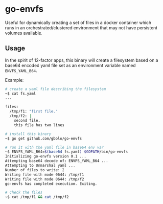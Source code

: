 # go-envfs
Useful for dynamically creating a set of files in a docker container which runs in an orchestrated/clustered environment that may not have persistent volumes available.

## Usage
In the spirit of 12-factor apps, this binary will create a filesystem based on a base64 encoded yaml file set as an environment variable named `ENVFS_YAML_B64`.

Example:

```bash
# create a yaml file describing the filesystem
~$ cat fs.yaml 
---

files:
  /tmp/f1: "first file."
  /tmp/f2: |
    second file.
    this file has two lines

# install this binary
~$ go get github.com/gbolo/go-envfs

# run it with the yaml file in base64 env var
~$ ENVFS_YAML_B64=$(base64 fs.yaml) $GOPATH/bin/go-envfs
Initializing go-envfs version 0.1 ...
Attempting base64 decode of: ENVFS_YAML_B64 ...
Attempting to Unmarshal yaml ...
Number of files to write: 2
Writing file with mode 0644: /tmp/f1
Writing file with mode 0644: /tmp/f2
go-envfs has completed execution. Exiting.

# check the files
~$ cat /tmp/f1 && cat /tmp/f2
```
